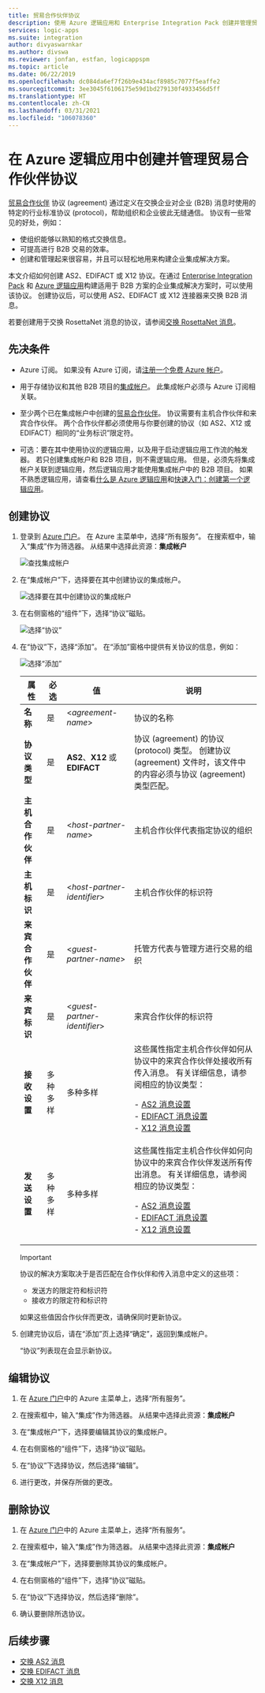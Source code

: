 ```yaml
---
title: 贸易合作伙伴协议
description: 使用 Azure 逻辑应用和 Enterprise Integration Pack 创建并管理贸易合作伙伴之间的协议
services: logic-apps
ms.suite: integration
author: divyaswarnkar
ms.author: divswa
ms.reviewer: jonfan, estfan, logicappspm
ms.topic: article
ms.date: 06/22/2019
ms.openlocfilehash: dc084da6ef7f26b9e434acf8985c7077f5eaffe2
ms.sourcegitcommit: 3ee3045f6106175e59d1bd279130f4933456d5ff
ms.translationtype: HT
ms.contentlocale: zh-CN
ms.lasthandoff: 03/31/2021
ms.locfileid: "106078360"
---
```

# <a name="create-and-manage-trading-partner-agreements-in-azure-logic-apps"></a>在 Azure 逻辑应用中创建并管理贸易合作伙伴协议

[贸易合作伙伴](../logic-apps/logic-apps-enterprise-integration-partners.md) 
协议 (agreement) 通过定义在交换企业对企业 (B2B) 消息时使用的特定的行业标准协议 (protocol)，帮助组织和企业彼此无缝通信。 协议有一些常见的好处，例如：

* 使组织能够以熟知的格式交换信息。
* 可提高进行 B2B 交易的效率。
* 创建和管理起来很容易，并且可以轻松地用来构建企业集成解决方案。

本文介绍如何创建 AS2、EDIFACT 或 X12 协议。在通过 [Enterprise Integration Pack](../logic-apps/logic-apps-enterprise-integration-overview.md) 和 [Azure 逻辑应用](../logic-apps/logic-apps-overview.md)构建适用于 B2B 方案的企业集成解决方案时，可以使用该协议。 创建协议后，可以使用 AS2、EDIFACT 或 X12 连接器来交换 B2B 消息。

若要创建用于交换 RosettaNet 消息的协议，请参阅[交换 RosettaNet 消息](../logic-apps/logic-apps-enterprise-integration-rosettanet.md)。

## <a name="prerequisites"></a>先决条件

* Azure 订阅。 如果没有 Azure 订阅，请[注册一个免费 Azure 帐户](https://azure.microsoft.com/free/)。

* 用于存储协议和其他 B2B 项目的[集成帐户](../logic-apps/logic-apps-enterprise-integration-create-integration-account.md)。 此集成帐户必须与 Azure 订阅相关联。

* 至少两个已在集成帐户中创建的[贸易合作伙伴](../logic-apps/logic-apps-enterprise-integration-partners.md)。 协议需要有主机合作伙伴和来宾合作伙伴。 两个合作伙伴都必须使用与你要创建的协议（如 AS2、X12 或 EDIFACT）相同的“业务标识”限定符。

* 可选：要在其中使用协议的逻辑应用，以及用于启动逻辑应用工作流的触发器。 若只创建集成帐户和 B2B 项目，则不需逻辑应用。 但是，必须先将集成帐户关联到逻辑应用，然后逻辑应用才能使用集成帐户中的 B2B 项目。 如果不熟悉逻辑应用，请查看[什么是 Azure 逻辑应用](../logic-apps/logic-apps-overview.md)和[快速入门：创建第一个逻辑应用](../logic-apps/quickstart-create-first-logic-app-workflow.md)。

## <a name="create-agreements"></a>创建协议

1. 登录到 [Azure 门户](https://portal.azure.com)。
在 Azure 主菜单中，选择“所有服务”。 在搜索框中，输入“集成”作为筛选器。 从结果中选择此资源：**集成帐户**

   ![查找集成帐户](./media/logic-apps-enterprise-integration-agreements/find-integration-accounts.png)

1. 在“集成帐户”下，选择要在其中创建协议的集成帐户。

   ![选择要在其中创建协议的集成帐户](./media/logic-apps-enterprise-integration-agreements/select-integration-account.png)

1. 在右侧窗格的“组件”下，选择“协议”磁贴。

   ![选择“协议”](./media/logic-apps-enterprise-integration-agreements/agreement-1.png)

1. 在“协议”下，选择“添加”。 在“添加”窗格中提供有关协议的信息，例如：

   ![选择“添加”](./media/logic-apps-enterprise-integration-agreements/agreement-2.png)

   | 属性 | 必选 | 值 | 说明 |
   |----------|----------|-------|-------------|
   | **名称** | 是 | <*agreement-name*> | 协议的名称 |
   | **协议类型** | 是 | **AS2**、**X12** 或 **EDIFACT** | 协议 (agreement) 的协议 (protocol) 类型。 创建协议 (agreement) 文件时，该文件中的内容必须与协议 (agreement) 类型匹配。 |
   | **主机合作伙伴** | 是 | <*host-partner-name*> | 主机合作伙伴代表指定协议的组织 |
   | **主机标识** | 是 | <*host-partner-identifier*> | 主机合作伙伴的标识符 |
   | **来宾合作伙伴** | 是 | <*guest-partner-name*> | 托管方代表与管理方进行交易的组织 |
   | **来宾标识** | 是 | <*guest-partner-identifier*> | 来宾合作伙伴的标识符 |
   | **接收设置** | 多种多样 | 多种多样 | 这些属性指定主机合作伙伴如何从协议中的来宾合作伙伴处接收所有传入消息。 有关详细信息，请参阅相应的协议类型： <p>- [AS2 消息设置](../logic-apps/logic-apps-enterprise-integration-as2-message-settings.md) <br>- [EDIFACT 消息设置](logic-apps-enterprise-integration-edifact.md) <br>- [X12 消息设置](logic-apps-enterprise-integration-x12.md) |
   | **发送设置** | 多种多样 | 多种多样 | 这些属性指定主机合作伙伴如何向协议中的来宾合作伙伴发送所有传出消息。 有关详细信息，请参阅相应的协议类型： <p>- [AS2 消息设置](../logic-apps/logic-apps-enterprise-integration-as2-message-settings.md) <br>- [EDIFACT 消息设置](logic-apps-enterprise-integration-edifact.md) <br>- [X12 消息设置](logic-apps-enterprise-integration-x12.md) |

   > [!IMPORTANT]
   > 协议的解决方案取决于是否匹配在合作伙伴和传入消息中定义的这些项：
   >
   > * 发送方的限定符和标识符
   > * 接收方的限定符和标识符
   >
   > 如果这些值因合作伙伴而更改，请确保同时更新协议。

1. 创建完协议后，请在“添加”页上选择“确定”，返回到集成帐户。 

   “协议”列表现在会显示新协议。

## <a name="edit-agreements"></a>编辑协议

1. 在 [Azure 门户](https://portal.azure.com)中的 Azure 主菜单上，选择“所有服务”。

1. 在搜索框中，输入“集成”作为筛选器。 从结果中选择此资源：**集成帐户**

1. 在“集成帐户”下，选择要编辑其协议的集成帐户。

1. 在右侧窗格的“组件”下，选择“协议”磁贴。

1. 在“协议”下选择协议，然后选择“编辑”。

1. 进行更改，并保存所做的更改。

## <a name="delete-agreements"></a>删除协议

1. 在 [Azure 门户](https://portal.azure.com)中的 Azure 主菜单上，选择“所有服务”。

1. 在搜索框中，输入“集成”作为筛选器。 从结果中选择此资源：**集成帐户**

1. 在“集成帐户”下，选择要删除其协议的集成帐户。

1. 在右侧窗格的“组件”下，选择“协议”磁贴。

1. 在“协议”下选择协议，然后选择“删除”。

1. 确认要删除所选协议。

## <a name="next-steps"></a>后续步骤

* [交换 AS2 消息](logic-apps-enterprise-integration-as2.md)
* [交换 EDIFACT 消息](logic-apps-enterprise-integration-edifact.md)
* [交换 X12 消息](logic-apps-enterprise-integration-x12.md)
